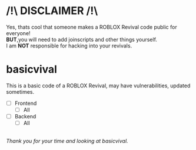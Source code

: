 # /!\ DISCLAIMER /!\
Yes, thats cool that someone makes a ROBLOX Revival code public for everyone!<br>
<strong>BUT</strong>,you will need to add joinscripts and other things yourself.<br>
I am <strong>NOT</strong> responsible for hacking into your revivals.<br>

# basicvival
This is a basic code of a ROBLOX Revival, may have vulnerabilities, updated sometimes.<br>
- [ ] Frontend
    - [ ] All
- [ ] Backend
    - [ ] All

<br>
<i>Thank you for your time and looking at basicvival.</i>

